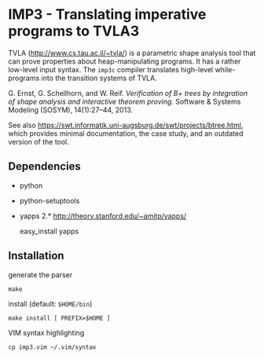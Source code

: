 IMP3 - Translating imperative programs to TVLA3
===============================================

TVLA (<http://www.cs.tau.ac.il/~tvla/>) is a parametric shape analysis tool that
can prove properties about heap-manipulating programs. It has a rather low-level
input syntax. The `imp3c` compiler translates high-level while-programs into the
transition systems of TVLA.

G. Ernst, G. Schellhorn, and W. Reif.
*Verification of B+ trees by integration of shape analysis and interactive theorem proving.*
Software & Systems Modeling (SOSYM), 14(1):27–44, 2013.

See also <https://swt.informatik.uni-augsburg.de/swt/projects/btree.html>,
which provides minimal documentation, the case study,
and an outdated version of the tool.

Dependencies
------------

-   python

-   python-setuptools

-   yapps 2.* <http://theory.stanford.edu/~amitp/yapps/>

    easy_install yapps

Installation
------------

generate the parser

    make

install (default: `$HOME/bin`)

    make install [ PREFIX=$HOME ]

VIM syntax highlighting

    cp imp3.vim ~/.vim/syntax

